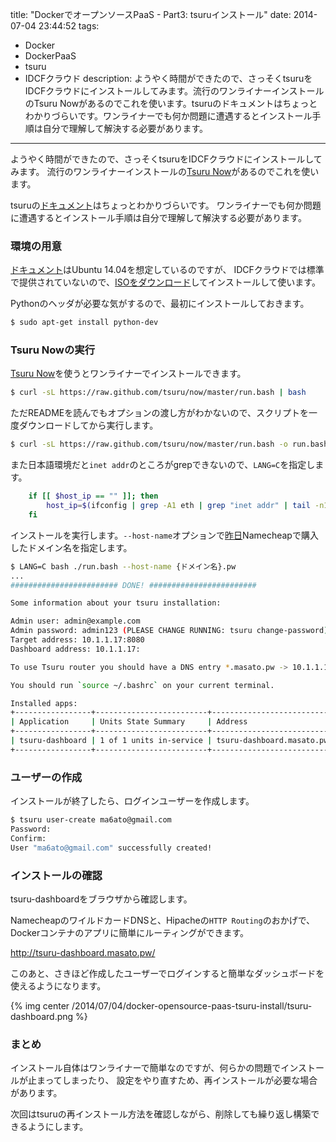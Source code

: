 title: "DockerでオープンソースPaaS - Part3: tsuruインストール"
date: 2014-07-04 23:44:52
tags:
 - Docker
 - DockerPaaS
 - tsuru
 - IDCFクラウド
description: ようやく時間ができたので、さっそくtsuruをIDCFクラウドにインストールしてみます。流行のワンライナーインストールのTsuru Nowがあるのでこれを使います。tsuruのドキュメントはちょっとわかりづらいです。ワンライナーでも何か問題に遭遇するとインストール手順は自分で理解して解決する必要があります。
---

ようやく時間ができたので、さっそくtsuruをIDCFクラウドにインストールしてみます。
流行のワンライナーインストールの[Tsuru Now](https://github.com/tsuru/now)があるのでこれを使います。

tsuruの[ドキュメント](http://tsuru.readthedocs.org/en/latest/)はちょっとわかりづらいです。
ワンライナーでも何か問題に遭遇するとインストール手順は自分で理解して解決する必要があります。

<!-- more -->
 
### 環境の用意

[ドキュメント](http://docs.tsuru.io/en/latest/docker.html)はUbuntu 14.04を想定しているのですが、
IDCFクラウドでは標準で提供されていないので、[ISOをダウンロード](http://ubuntutym2.u-toyama.ac.jp/ubuntu/trusty/ubuntu-14.04-server-amd64.iso)してインストールして使います。

Pythonのヘッダが必要な気がするので、最初にインストールしておきます。

``` bash
$ sudo apt-get install python-dev
```

### Tsuru Nowの実行

[Tsuru Now](https://github.com/tsuru/now)を使うとワンライナーでインストールできます。

``` bash
$ curl -sL https://raw.github.com/tsuru/now/master/run.bash | bash
```

ただREADMEを読んでもオプションの渡し方がわかないので、スクリプトを一度ダウンロードしてから実行します。

``` bash
$ curl -sL https://raw.github.com/tsuru/now/master/run.bash -o run.bash
```

また日本語環境だと`inet addr`のところがgrepできないので、`LANG=C`を指定します。

``` bash　 run.bash 
    if [[ $host_ip == "" ]]; then
        host_ip=$(ifconfig | grep -A1 eth | grep "inet addr" | tail -n1 | sed "s/[^0-9]*\([0-9.]*\).*/\1/")
    fi
```

インストールを実行します。`--host-name`オプションで[昨日](/2014/07/03/docker-opensource-paas-httprouting/)Namecheapで購入したドメイン名を指定します。

``` bash
$ LANG=C bash ./run.bash --host-name {ドメイン名}.pw
...
######################## DONE! ########################

Some information about your tsuru installation:

Admin user: admin@example.com
Admin password: admin123 (PLEASE CHANGE RUNNING: tsuru change-password)
Target address: 10.1.1.17:8080
Dashboard address: 10.1.1.17:

To use Tsuru router you should have a DNS entry *.masato.pw -> 10.1.1.17

You should run `source ~/.bashrc` on your current terminal.

Installed apps:
+-----------------+-------------------------+---------------------------+--------+
| Application     | Units State Summary     | Address                   | Ready? |
+-----------------+-------------------------+---------------------------+--------+
| tsuru-dashboard | 1 of 1 units in-service | tsuru-dashboard.masato.pw | Yes    |
+-----------------+-------------------------+---------------------------+--------+
```

### ユーザーの作成

インストールが終了したら、ログインユーザーを作成します。

``` bash
$ tsuru user-create ma6ato@gmail.com
Password:
Confirm:
User "ma6ato@gmail.com" successfully created!
```

### インストールの確認

tsuru-dashboardをブラウザから確認します。

NamecheapのワイルドカードDNSと、Hipacheの`HTTP Routing`のおかげで、
Dockerコンテナのアプリに簡単にルーティングができます。

http://tsuru-dashboard.masato.pw/

このあと、さきほど作成したユーザーでログインすると簡単なダッシュボードを使えるようになります。

{% img center /2014/07/04/docker-opensource-paas-tsuru-install/tsuru-dashboard.png %}


### まとめ

インストール自体はワンライナーで簡単なのですが、何らかの問題でインストールが止まってしまったり、
設定をやり直すため、再インストールが必要な場合があります。

次回はtsuruの再インストール方法を確認しながら、削除しても繰り返し構築できるようにします。
